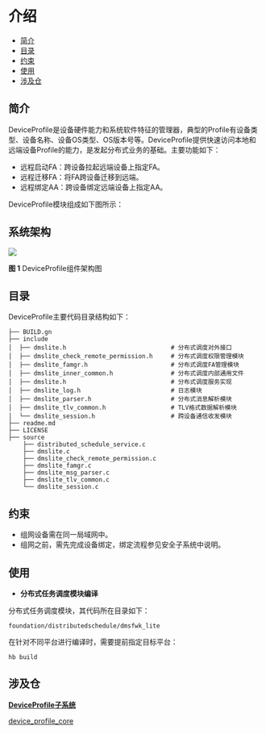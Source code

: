 # 介绍<a name="ZH-CN_TOPIC_0000001128264105"></a>

-   [简介](#section11660541593)
-   [目录](#section1464106163817)
-   [约束](#section1718733212019)
-   [使用](#section10729231131110)
-   [涉及仓](#section176111311166)

## 简介<a name="section11660541593"></a>

DeviceProfile是设备硬件能力和系统软件特征的管理器，典型的Profile有设备类型、设备名称、设备OS类型、OS版本号等。DeviceProfile提供快速访问本地和远端设备Profile的能力，是发起分布式业务的基础。主要功能如下：

-   远程启动FA：跨设备拉起远端设备上指定FA。
-   远程迁移FA：将FA跨设备迁移到远端。
-   远程绑定AA：跨设备绑定远端设备上指定AA。  

DeviceProfile模块组成如下图所示：

## 系统架构<a name="section13587185873516"></a>

![](figures/dms-architecture_zh.png)

**图 1**  DeviceProfile组件架构图<a name="fig4460722185514"></a> 

## 目录<a name="section1464106163817"></a>

DeviceProfile主要代码目录结构如下：

```
├── BUILD.gn
├── include
│  ├── dmslite.h                             # 分布式调度对外接口
│  ├── dmslite_check_remote_permission.h     # 分布式调度权限管理模块
│  ├── dmslite_famgr.h                       # 分布式调度FA管理模块
│  ├── dmslite_inner_common.h                # 分布式调度内部通用文件
│  ├── dmslite.h                             # 分布式调度服务实现
│  ├── dmslite_log.h                         # 日志模块
│  ├── dmslite_parser.h                      # 分布式消息解析模块
│  ├── dmslite_tlv_common.h                  # TLV格式数据解析模块
│  └── dmslite_session.h                     # 跨设备通信收发模块
├── readme.md
├── LICENSE
├── source
    ├── distributed_schedule_service.c
    ├── dmslite.c
    ├── dmslite_check_remote_permission.c
    ├── dmslite_famgr.c
    ├── dmslite_msg_parser.c
    ├── dmslite_tlv_common.c
    └── dmslite_session.c
```

## 约束<a name="section1718733212019"></a>

-   组网设备需在同一局域网中。
-   组网之前，需先完成设备绑定，绑定流程参见安全子系统中说明。

## 使用<a name="section10729231131110"></a>

-   **分布式任务调度模块编译**

分布式任务调度模块，其代码所在目录如下：

```
foundation/distributedschedule/dmsfwk_lite
```

在针对不同平台进行编译时，需要提前指定目标平台：

```
hb build
```

## 涉及仓<a name="section176111311166"></a>

**[DeviceProfile子系统](zh-cn_topic_0000001115719369.md)**

[device\_profile\_core](https://gitee.com/openharmony-sig/device_profile_core)